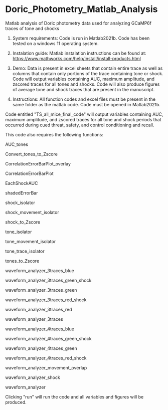 # Doric_Photometry_Matlab_Analysis
Matlab analysis of Doric photometry data used for analyzing GCaMP6f traces of tone and shocks
1.	System requirements:
Code is run in Matlab2021b. Code has been tested on a windows 11 operating system.

2.	Instalation guide:
Matlab instalation instructions can be found at: https://www.mathworks.com/help/install/install-products.html

3.	Demo:
Data is present in excel sheets that contain entire trace as well as columns that contain only portions of the trace containing tone or shock. Code will output variables containing AUC, maximum amplitude, and zscored traces for all tones and shocks. Code will also produce figures of average tone and shock traces that are present in the manuscript. 

4.	Instructions:
All function codes and excel files must be present in the same folder as the matlab code. Code must be opened in Matlab2021b. 

Code entitled "TS_all_mice_final_code"  will output variables containing AUC, maximum amplitude, and zscored traces for all tone and shock periods that occurred during cued threat, safety, and control conditioning and recall.

This code also requires the following functions:

AUC_tones

Convert_tones_to_Zscore

CorrelationErrorBarPlot_overlay

CorrelationErrorBarPlot

EachShockAUC

shadedErrorBar

shock_isolator

shock_movement_isolator

shock_to_Zscore

tone_isolator

tone_movement_isolator

tone_trace_isolator

tones_to_Zscore

waveform_analyzer_3traces_blue

waveform_analyzer_3traces_green_shock

waveform_analyzer_3traces_green

waveform_analyzer_3traces_red_shock

waveform_analyzer_3traces_red

waveform_analyzer_3traces

waveform_analyzer_4traces_blue

waveform_analyzer_4traces_green_shock

waveform_analyzer_4traces_green

waveform_analyzer_4traces_red_shock

waveform_analyzer_movement_overlap

waveform_analyzer_shock

waveform_analyzer

Clicking "run" will run the code and all variables and figures will be produced. 
